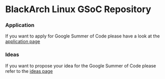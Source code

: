 # BlackArch Linux GSoC Repository

### Application
If you want to apply for Google Summer of Code please have a look at the
[application page](Application.md)

### Ideas
If you want to propose your idea for the Google Summer of Code please
refer to the [ideas page](Ideas.md)
